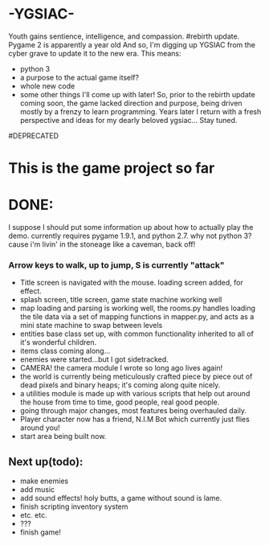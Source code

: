 # -YGSIAC-
Youth gains sentience, intelligence, and compassion.
#rebirth update. 
 Pygame 2 is apparently a year old
 And so, I'm digging up YGSIAC from the cyber grave to update it to the new era.
This means:
* python 3
* a purpose to the actual game itself? 
* whole new code
* some other things I'll come up with later!
So, prior to the rebirth update coming soon, the game lacked direction and purpose,
being driven mostly by a frenzy to learn programming. Years later I return with a fresh perspective and ideas 
for my dearly beloved ygsiac...
Stay tuned.




#DEPRECATED
# This is the game project so far

# DONE:
 I suppose I should put some information up about how to actually play the demo.
 currently requires pygame 1.9.1, and python 2.7.
 why not python 3?
 cause i'm livin' in the stoneage like a caveman, back off!
### Arrow keys to walk, up to jump, S is currently "attack"
 
   * Title screen is navigated with the mouse. loading screen added, for effect.
   * splash screen, title screen, game state machine working well
   * map loading and parsing is working well, the rooms.py handles loading the tile data via a set of mapping functions in mapper.py, and acts as a mini state machine to swap between levels 
   * entities base class set up, with common functionality inherited to all of it's wonderful children.
   * items class coming along...
   * enemies were started...but I got sidetracked.    
   * CAMERA! the camera module I wrote so long ago lives again! 
   * the world is currently being meticulously crafted piece by piece out of dead pixels and binary heaps; it's coming along quite nicely.
   * a utilities module is made up with various scripts that help out around the house from time to time, good people, real good people.
   * going through major changes, most features being overhauled daily.
   * Player character now has a friend, N.I.M Bot which currently just flies around you!
   * start area being built now. 
   
## Next up(todo):
* make enemies
* add music
* add sound effects! holy butts, a game without sound is lame.
* finish scripting inventory system
* etc. etc. 
* ???
* finish game!
   
